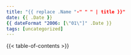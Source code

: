 ```yaml
---
title: "{{ replace .Name "-" " " | title }}"
date: {{ .Date }}
{{ dateFormat "2006: [\"01\"]" .Date }}
tags: [uncategorized]
---
```


<!--more-->
{{< table-of-contents >}}
